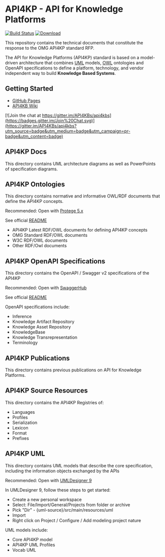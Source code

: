 # API4KP - API for Knowledge Platforms

[![Build Status](https://travis-ci.com/API4KBs/api4kbs.svg?branch=master)](https://travis-ci.com/API4KBs/api4kbs)
[ ![Download](https://api.bintray.com/packages/api4kbs/API4KP-Mvn-Repo/api4kbs/images/download.svg) ](https://bintray.com/api4kbs/API4KP-Mvn-Repo/api4kbs/_latestVersion)

This repository contains the technical documents that constitute the response to the OMG API4KP standard RFP.

The API for Knowledge Platforms (API4KP) standard is based on a model-driven architecture that combines [UML](http://uml.org/) models, [OWL](https://www.w3.org/OWL/) ontologies and OpenAPI specifications to define a platform, technology, and vendor independent way to build **Knowledge Based Systems**.

## Getting Started

- [GitHub Pages](https://api4kbs.github.io/)
- [API4KB Wiki](http://www.omgwiki.org/API4KB/doku.php?id=start)

[![Join the chat at https://gitter.im/API4KBs/api4kbs](https://badges.gitter.im/Join%20Chat.svg)](https://gitter.im/API4KBs/api4kbs?utm_source=badge&utm_medium=badge&utm_campaign=pr-badge&utm_content=badge)

## API4KP Docs

This directory contains UML architecture diagrams as well as PowerPoints of specification diagrams.

## API4KP Ontologies

This directory contains normative and informative OWL/RDF documents that define the API4KP concepts.

Recommended: Open with [Protege 5.x](https://protege.stanford.edu/products.php)

See official [README](./ontologies/README.md)

- API4KP Latest RDF/OWL documents for defining API4KP concepts
- OMG Standard RDF/OWL documents
- W3C RDF/OWL documents
- Other RDF/Owl documents

## API4KP OpenAPI Specifications

This directory contains the OpenAPI / Swagger v2 specifications of the API4KP

Recommended: Open with [SwaggerHub](https://swagger.io/tools/swaggerhub/)

See official [README](./openapi/v3/org/omg/spec/api4kp/README.md)

OpenAPI specifications include:
- Inference
- Knowledge Artifact Repository
- Knowledge Asset Repository
- KnowledgeBase
- Knowledge Transrepresentation
- Terminology

## API4KP Publications

This directory contains previous publications on API for Knowledge Platforms.

## API4KP Source Resources

This directory contains the API4KP Registries of:
- Languages
- Profiles
- Serialization
- Lexicon
- Format
- Prefixes

## API4KP UML

This directory contains UML models that describe the core specification, including the information objects exchanged by the APIs

Recommended: Open with [UMLDesigner 9](http://www.umldesigner.org/download/)

In UMLDesigner 9, follow these steps to get started:
- Create a new personal workspace
- Select: File/Import/General/Projects from folder or archive
- Pick "Dir" - {uml-source}/src/main/resources/uml
- Import
- Right click on Project / Configure / Add modeling project nature

UML models include:
- Core API4KP model
- API4KP UML Profiles
- Vocab UML
